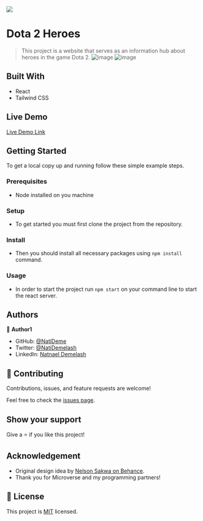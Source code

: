 ![](https://img.shields.io/badge/Microverse-blueviolet)

# Dota 2 Heroes

> This project is a website that serves as an information hub about heroes in the game Dota 2.
> ![image](https://user-images.githubusercontent.com/29539518/181268203-0e309bc8-724c-46dd-bd3c-493448cc08ad.png)
![image](https://user-images.githubusercontent.com/29539518/181268504-2ccc5eaf-75b1-4a66-ab7f-ea167bca5341.png)



## Built With

- React
- Tailwind CSS

## Live Demo

[Live Demo Link](https://62e145834c84cd265ced3323--heroesofdota2.netlify.app)


## Getting Started

To get a local copy up and running follow these simple example steps.

### Prerequisites
- Node installed on you machine
### Setup
- To get started you must first clone the project from the repository.
### Install
- Then you should install all necessary packages using `npm install` command.
### Usage
- In order to start the project run `npm start` on your command line to start the react server.

## Authors

👤 **Author1**

- GitHub: [@NatiDeme](https://github.com/NatiDeme)
- Twitter: [@NatiDemelash](https://twitter.com/NatiDemelash)
- LinkedIn: [Natnael Demelash](https://www.linkedin.com/in/natnael-demelash/)

## 🤝 Contributing

Contributions, issues, and feature requests are welcome!

Feel free to check the [issues page](../../issues/).

## Show your support

Give a ⭐️ if you like this project!

## Acknowledgement

- Original design idea by [Nelson Sakwa on Behance](https://www.behance.net/sakwadesignstudio).
- Thank you for Microverse and my programming partners!

## 📝 License

This project is [MIT](./MIT.md) licensed.
